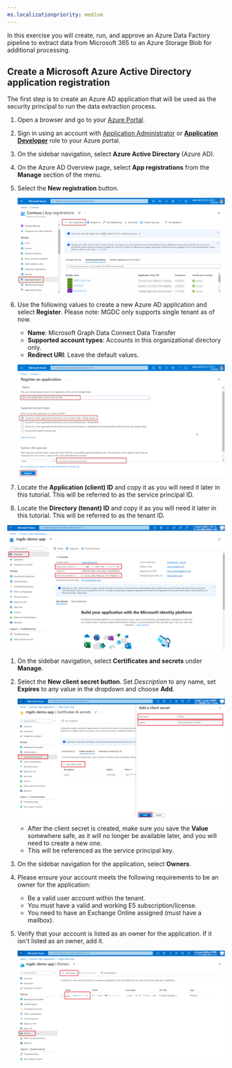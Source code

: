 ```yaml
---
ms.localizationpriority: medium
---
```


<!-- markdownlint-disable MD002 MD041 -->

In this exercise you will create, run, and approve an Azure Data Factory pipeline to extract data from Microsoft 365 to an Azure Storage Blob for additional processing.

## Create a Microsoft Azure Active Directory application registration

The first step is to create an Azure AD application that will be used as the security principal to run the data extraction process.

1. Open a browser and go to your [Azure Portal](https://portal.azure.com/).

1. Sign in using an account with [Application Administrator](https://docs.microsoft.com/en-us/azure/active-directory/roles/permissions-reference#application-administrator) or **[Application Developer](https://docs.microsoft.com/en-us/azure/active-directory/roles/permissions-reference#application-developer)** role to your Azure portal.

1. On the sidebar navigation, select **Azure Active Directory** (Azure AD).

1. On the Azure AD Overview page, select **App registrations** from the **Manage** section of the menu.

1. Select the **New registration** button.

    ![A screenshot showing the App registrations in the Azure Active Directory service in the Azure portal.](../concepts/images/data-connect-azure-aad-app-reg.png)


1. Use the following values to create a new Azure AD application and select **Register**. Please note: MGDC only supports single tenant as of now.

   - **Name**: Microsoft Graph Data Connect Data Transfer
   - **Supported account types**: Accounts in this organizational directory only.
   - **Redirect URI**: Leave the default values.

    ![A screenshot showing the steps to register a new application registration in the Azure portal.](../concepts/images/data-connect-aad-redirect-uri.png)

1. Locate the **Application (client) ID** and copy it as you will need it later in this tutorial. This will be referred to as the service principal ID.

1. Locate the **Directory (tenant) ID** and copy it as you will need it later in this tutorial. This will be referred to as the tenant ID.

![A screenshot showing application and tenant id.](../concepts/images/data-connect-app-tenant-new.png)

1. On the sidebar navigation, select **Certificates and secrets** under **Manage**.

1. Select the **New client secret button**. Set *Description* to any name, set **Expires** to any value in the dropdown and choose **Add**.

    ![A screenshot showing the process to create a new client secret in the Azure portal.](../concepts/images/data-connect-aad-certs-secrets-new.png)

    - After the client secret is created, make sure you save the **Value** somewhere safe, as it will no longer be available later, and you will need to create a new one.
    - This will be referenced as the service principal key.

1. On the sidebar navigation for the application, select **Owners**.

1. Please ensure your account meets the following requirements to be an owner for the application:
    - Be a valid user account within the tenant.
    - You must have a valid and working E5 subscription/license. 
    - You need to have an Exchange Online assigned (must have a mailbox).

1. Verify that your account is listed as an owner for the application. If it isn't listed as an owner, add it. 

    ![A screenshot showing a user verifying that their account is set as owner for the application registration in the Azure portal.](../concepts/images/data-connect-aad-app-owners-new.png)
